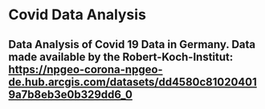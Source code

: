 # Covid Data Analysis
 
## Data Analysis of Covid 19 Data in Germany. Data made available by the Robert-Koch-Institut: https://npgeo-corona-npgeo-de.hub.arcgis.com/datasets/dd4580c810204019a7b8eb3e0b329dd6_0
